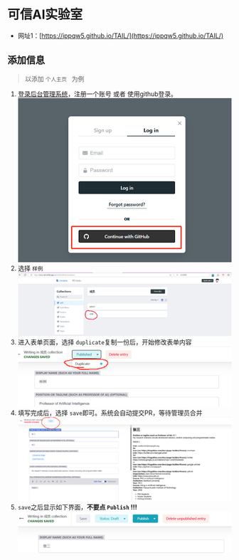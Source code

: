 # 可信AI实验室

- 网址1：[https://ippqw5.github.io/TAIL/](https://ippqw5.github.io/TAIL/)

## 添加信息

> 以添加 `个人主页 ` 为例
1. [登录后台管理系统](https://ecnu-tail.netlify.app/admin/)，注册一个账号 或者 使用github登录。
    ![1732107798699](./assets/media/login.png)
2. 选择 `样例`
   ![cms_admin](./assets/media/cms_admin.png)
3. 进入表单页面，选择 `duplicate`复制一份后，开始修改表单内容
   ![cms_new_author](./assets/media/cms_new_author.png)
4. 填写完成后，选择 `save`即可。系统会自动提交PR，等待管理员合并
   ![cms_new_author_save](./assets/media/cms_new_author_save.png)
5. `save`之后显示如下界面，**不要点 `Publish` !!!**
   ![cms_new_author_saved](./assets/media/cms_new_author_saved.png)
